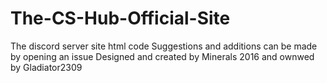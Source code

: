 # The-CS-Hub-Official-Site
The discord server site html code
Suggestions and additions can be made by opening an issue 
Designed and created by Minerals 2016 and ownwed by Gladiator2309
